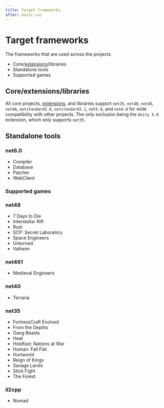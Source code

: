 ```yaml
---
title: Target frameworks
after: basic-cui
---
```


# Target frameworks

The frameworks that are used across the projects

- Core/<a href="/glossary#extensions" class="glossary-term">extensions</a>/libraries
- Standalone tools
- Supported games

## Core/extensions/libraries

All core projects, <a href="/glossary#extensions" class="glossary-term"><span class="glossary-term__word">extensions</span></a>, and libraries support `net35`, `net40`, `net45`, `net46`, `netstandard2.0`, `netstandard2.1`, `net5.0`, and `net6.0` for wide compatibility with other projects. The only exclusion being the `Unity 5.0` extension, which only supports `net35`.

## Standalone tools

### net6.0

- Compiler
- Database
- Patcher
- WebClient

### Supported games

### net48

- 7 Days to Die
- Interstellar Rift
- Rust
- SCP: Secret Laboratory
- Space Engineers
- Unturned
- Valheim

### net461

- Medieval Engineers

### net40

- Terraria

### net35

- FortressCraft Evolved
- From the Depths
- Gang Beasts
- Heat
- Holdfast: Nations at War
- Human: Fall Flat
- Hurtworld
- Reign of Kings
- Savage Lands
- Stick Fight
- The Forest

### il2cpp

- Nomad
